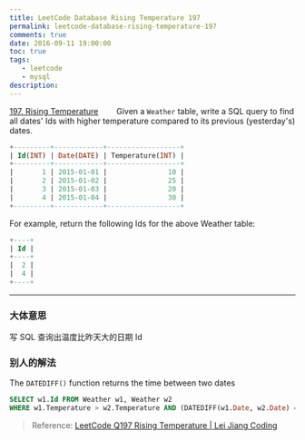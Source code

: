 ```yaml
---
title: LeetCode Database Rising Temperature 197
permalink: leetcode-database-rising-temperature-197
comments: true
date: 2016-09-11 19:00:00
toc: true
tags: 
   - leetcode
   - mysql
description:
---
```


[197. Rising Temperature](https://leetcode.com/problems/rising-temperature/)
&emsp;&emsp;Given a `Weather` table, write a SQL query to find all dates' Ids with higher temperature compared to its previous (yesterday's) dates.

``` sql
+---------+------------+------------------+
| Id(INT) | Date(DATE) | Temperature(INT) |
+---------+------------+------------------+
|       1 | 2015-01-01 |               10 |
|       2 | 2015-01-02 |               25 |
|       3 | 2015-01-03 |               20 |
|       4 | 2015-01-04 |               30 |
+---------+------------+------------------+
```

<!-- more -->
For example, return the following Ids for the above Weather table:

``` sql
+----+
| Id |
+----+
|  2 |
|  4 |
+----+
```

---

### 大体意思
写 SQL 查询出温度比昨天大的日期 Id

### 别人的解法

The `DATEDIFF()` function returns the time between two dates

``` sql
SELECT w1.Id FROM Weather w1, Weather w2
WHERE w1.Temperature > w2.Temperature AND (DATEDIFF(w1.Date, w2.Date) = 1 )
```

> Reference:
> [LeetCode Q197 Rising Temperature | Lei Jiang Coding](https://leijiangcoding.wordpress.com/2015/05/01/leetcode-q197-rising-temperature/)


